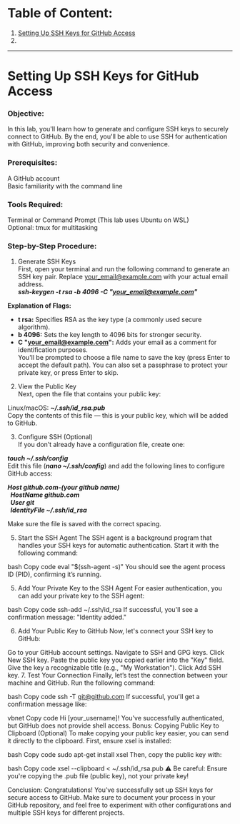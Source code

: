 # Table of Content:

1.  [Setting Up SSH Keys for GitHub Access](#security-research-projects)
2.  

------------------------------------------------------

# Setting Up SSH Keys for GitHub Access<a name="security-research-projects"></a>  

### Objective:  
In this lab, you'll learn how to generate and configure SSH keys to securely connect to GitHub. By the end, you'll be able to use SSH for authentication with GitHub, improving both security and convenience.  

### Prerequisites:    
A GitHub account    
Basic familiarity with the command line    

### Tools Required:      
Terminal or Command Prompt (This lab uses Ubuntu on WSL)    
Optional: tmux for multitasking    

### Step-by-Step Procedure:  
1. Generate SSH Keys  
First, open your terminal and run the following command to generate an SSH key pair. Replace your_email@example.com with your actual email address.  
_**ssh-keygen -t rsa -b 4096 -C "your_email@example.com"**_  

**Explanation of Flags:**  

- **t rsa:** Specifies RSA as the key type (a commonly used secure algorithm).  
- **b 4096:** Sets the key length to 4096 bits for stronger security.  
- **C "your_email@example.com":** Adds your email as a comment for identification purposes.  
You'll be prompted to choose a file name to save the key (press Enter to accept the default path). You can also set a passphrase to protect your private key, or press Enter to skip.  

2. View the Public Key  
Next, open the file that contains your public key:  

Linux/macOS: _**~/.ssh/id_rsa.pub**_  
Copy the contents of this file — this is your public key, which will be added to GitHub.  

3. Configure SSH (Optional)  
If you don’t already have a configuration file, create one:

_**touch ~/.ssh/config**_  
Edit this file (_**nano ~/.ssh/config**_) and add the following lines to configure GitHub access:  

_**Host github.com-(your github name)    
&nbsp; HostName github.com  
&nbsp; User git  
&nbsp; IdentityFile ~/.ssh/id_rsa**_  
    
Make sure the file is saved with the correct spacing.  

5. Start the SSH Agent
The SSH agent is a background program that handles your SSH keys for automatic authentication. Start it with the following command:

bash
Copy code
eval "$(ssh-agent -s)"
You should see the agent process ID (PID), confirming it’s running.

5. Add Your Private Key to the SSH Agent
For easier authentication, you can add your private key to the SSH agent:

bash
Copy code
ssh-add ~/.ssh/id_rsa
If successful, you'll see a confirmation message: "Identity added."

6. Add Your Public Key to GitHub
Now, let's connect your SSH key to GitHub:

Go to your GitHub account settings.
Navigate to SSH and GPG keys.
Click New SSH key.
Paste the public key you copied earlier into the "Key" field.
Give the key a recognizable title (e.g., "My Workstation").
Click Add SSH key.
7. Test Your Connection
Finally, let’s test the connection between your machine and GitHub. Run the following command:

bash
Copy code
ssh -T git@github.com
If successful, you'll get a confirmation message like:

vbnet
Copy code
Hi [your_username]! You've successfully authenticated, but GitHub does not provide shell access.
Bonus: Copying Public Key to Clipboard (Optional)
To make copying your public key easier, you can send it directly to the clipboard. First, ensure xsel is installed:

bash
Copy code
sudo apt-get install xsel
Then, copy the public key with:

bash
Copy code
xsel --clipboard < ~/.ssh/id_rsa.pub
⚠️ Be careful: Ensure you're copying the .pub file (public key), not your private key!

Conclusion:
Congratulations! You’ve successfully set up SSH keys for secure access to GitHub. Make sure to document your process in your GitHub repository, and feel free to experiment with other configurations and multiple SSH keys for different projects.

